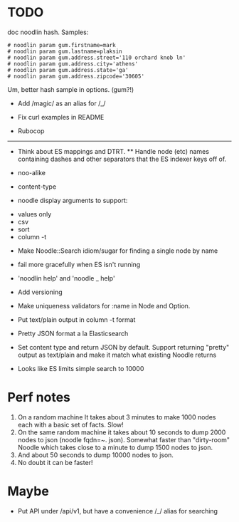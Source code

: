 # TODO
doc noodlin hash. Samples:

    # noodlin param gum.firstname=mark
    # noodlin param gum.lastname=plaksin
    # noodlin param gum.address.street='110 orchard knob ln'
    # noodlin param gum.address.city='athens'
    # noodlin param gum.address.state='ga'
    # noodlin param gum.address.zipcode='30605'

Um, better hash sample in options. (gum?!)

* Add /magic/ as an alias for /_/

* Fix curl examples in README

* Rubocop

------------------------------------------------------------------------------
* Think about ES mappings and DTRT.
** Handle node (etc) names containing dashes and other separators that the ES indexer keys off of.

* noo-alike

* content-type

* noodle display arguments to support:
- values only
- csv
- sort
- column -t

* Make Noodle::Search idiom/sugar for finding a single node by name

* fail more gracefully when ES isn't running

* 'noodlin help' and 'noodle _ help'

* Add versioning

* Make uniqueness validators for :name in Node and Option.

* Put text/plain output in column -t format

* Pretty JSON format a la Elasticsearch

* Set content type and return JSON by default.  Support returning "pretty" output as text/plain and make it match what existing Noodle returns

* Looks like ES limits simple search to 10000

# Perf notes
1. On a random machine It takes about 3 minutes to make 1000 nodes each with a basic set of facts. Slow!
2. On the same random machine it takes about 10 seconds to dump 2000
   nodes to json (noodle fqdn=~. json). Somewhat faster than
   "dirty-room" Noodle which takes close to a minute to dump 1500
   nodes to json.
3. And about 50 seconds to dump 10000 nodes to json.
4. No doubt it can be faster!

# Maybe
* Put API under /api/v1, but have a convenience /_/ alias for searching

